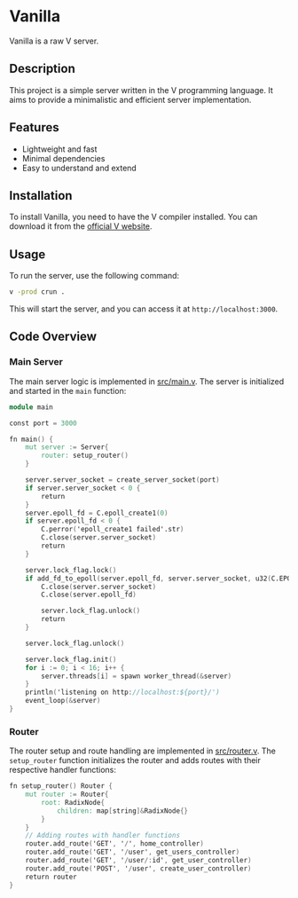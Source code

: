 # Vanilla

Vanilla is a raw V server.

## Description

This project is a simple server written in the V programming language. It aims to provide a minimalistic and efficient server implementation.

## Features

- Lightweight and fast
- Minimal dependencies
- Easy to understand and extend

## Installation

To install Vanilla, you need to have the V compiler installed. You can download it from the [official V website](https://vlang.io).

## Usage

To run the server, use the following command:

```sh
v -prod crun .
```

This will start the server, and you can access it at `http://localhost:3000`.

## Code Overview

### Main Server

The main server logic is implemented in [src/main.v](v/vanilla/src/main.v). The server is initialized and started in the `main` function:

```v
module main

const port = 3000

fn main() {
	mut server := Server{
		router: setup_router()
	}

	server.server_socket = create_server_socket(port)
	if server.server_socket < 0 {
		return
	}
	server.epoll_fd = C.epoll_create1(0)
	if server.epoll_fd < 0 {
		C.perror('epoll_create1 failed'.str)
		C.close(server.server_socket)
		return
	}

	server.lock_flag.lock()
	if add_fd_to_epoll(server.epoll_fd, server.server_socket, u32(C.EPOLLIN)) == -1 {
		C.close(server.server_socket)
		C.close(server.epoll_fd)

		server.lock_flag.unlock()
		return
	}

	server.lock_flag.unlock()

	server.lock_flag.init()
	for i := 0; i < 16; i++ {
		server.threads[i] = spawn worker_thread(&server)
	}
	println('listening on http://localhost:${port}/')
	event_loop(&server)
}
```

### Router

The router setup and route handling are implemented in [src/router.v](v/vanilla/src/router.v). The `setup_router` function initializes the router and adds routes with their respective handler functions:

```v
fn setup_router() Router {
	mut router := Router{
		root: RadixNode{
			children: map[string]&RadixNode{}
		}
	}
	// Adding routes with handler functions
	router.add_route('GET', '/', home_controller)
	router.add_route('GET', '/user', get_users_controller)
	router.add_route('GET', '/user/:id', get_user_controller)
	router.add_route('POST', '/user', create_user_controller)
	return router
}
```
